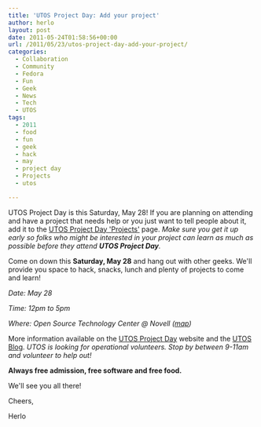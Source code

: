 ```yaml
---
title: 'UTOS Project Day: Add your project'
author: herlo
layout: post
date: 2011-05-24T01:58:56+00:00
url: /2011/05/23/utos-project-day-add-your-project/
categories:
  - Collaboration
  - Community
  - Fedora
  - Fun
  - Geek
  - News
  - Tech
  - UTOS
tags:
  - 2011
  - food
  - fun
  - geek
  - hack
  - may
  - project day
  - Projects
  - utos

---
```

UTOS Project Day is this Saturday, May 28! If you are planning on attending and have a project that needs help or you just want to tell people about it, add it to the [UTOS Project Day 'Projects'][1] page. _Make sure you get it up early so folks who might be interested in your project can learn as much as possible before they attend **UTOS Project Day**._

Come on down this **Saturday, May 28** and hang out with other geeks. We'll provide you space to hack, snacks, lunch and plenty of projects to come and learn!

_Date: May 28_
  
 _Time: 12pm to 5pm_
  
 _Where: Open Source Technology Center @ Novell ([map][2])_

More information available on the [UTOS Project Day][3] website and the [UTOS Blog][4]. _UTOS is looking for operational volunteers. Stop by between_ _9-11am_ _and volunteer to help out!_

**Always free admission, free software and free food.**

We'll see you all there!

Cheers,

Herlo

 [1]: http://project-day.utos.org/projects-2011/#add-project
 [2]: http://sn.im/ostc-novell
 [3]: http://project-day.utos.org
 [4]: http://blog.utos.org/2011/05/04/call-for-operational-volunteers-project-day/